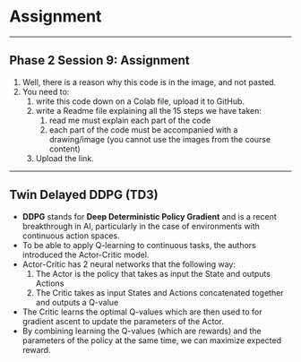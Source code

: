 # Assignment

---

## **Phase 2 Session 9: Assignment**

1. Well, there is a reason why this code is in the image, and not pasted.
2. You need to:
    1. write this code down on a Colab file, upload it to GitHub.
    2. write a Readme file explaining all the 15 steps we have taken:
        1. read me must explain each part of the code
        2. each part of the code must be accompanied with a drawing/image (you cannot use the images from the course content)
    3. Upload the link.

---
## **Twin Delayed DDPG (TD3)**
* **DDPG** stands for **Deep Deterministic Policy Gradient** and is a recent breakthrough in AI, particularly in the case of environments with continuous action spaces.
* To be able to apply Q-learning to continuous tasks, the authors introduced the Actor-Critic model.
* Actor-Critic has 2 neural networks that the following way:
    1. The Actor is the policy that takes as input the State and outputs Actions
    2. The Critic takes as input States and Actions concatenated together and outputs a Q-value
* The Critic learns the optimal Q-values which are then used to for gradient ascent to update the parameters of the Actor.
* By combining learning the Q-values (which are rewards) and the parameters of the policy at the same time, we can maximize expected reward.


